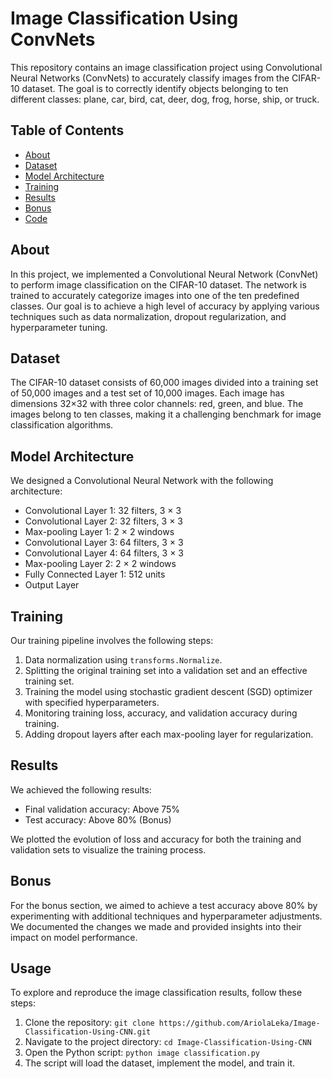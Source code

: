 # Image Classification Using ConvNets

This repository contains an image classification project using Convolutional Neural Networks (ConvNets) to accurately classify images from the CIFAR-10 dataset. The goal is to correctly identify objects belonging to ten different classes: plane, car, bird, cat, deer, dog, frog, horse, ship, or truck.

## Table of Contents

- [About](#about)
- [Dataset](#dataset)
- [Model Architecture](#model-architecture)
- [Training](#training)
- [Results](#results)
- [Bonus](#bonus)
- [Code](#usage)

## About

In this project, we implemented a Convolutional Neural Network (ConvNet) to perform image classification on the CIFAR-10 dataset. The network is trained to accurately categorize images into one of the ten predefined classes. Our goal is to achieve a high level of accuracy by applying various techniques such as data normalization, dropout regularization, and hyperparameter tuning.

## Dataset

The CIFAR-10 dataset consists of 60,000 images divided into a training set of 50,000 images and a test set of 10,000 images. Each image has dimensions 32×32 with three color channels: red, green, and blue. The images belong to ten classes, making it a challenging benchmark for image classification algorithms.

## Model Architecture

We designed a Convolutional Neural Network with the following architecture:

- Convolutional Layer 1: 32 filters, 3 × 3
- Convolutional Layer 2: 32 filters, 3 × 3
- Max-pooling Layer 1: 2 × 2 windows
- Convolutional Layer 3: 64 filters, 3 × 3
- Convolutional Layer 4: 64 filters, 3 × 3
- Max-pooling Layer 2: 2 × 2 windows
- Fully Connected Layer 1: 512 units
- Output Layer

## Training

Our training pipeline involves the following steps:

1. Data normalization using `transforms.Normalize`.
2. Splitting the original training set into a validation set and an effective training set.
3. Training the model using stochastic gradient descent (SGD) optimizer with specified hyperparameters.
4. Monitoring training loss, accuracy, and validation accuracy during training.
5. Adding dropout layers after each max-pooling layer for regularization.

## Results

We achieved the following results:

- Final validation accuracy: Above 75%
- Test accuracy: Above 80% (Bonus)

We plotted the evolution of loss and accuracy for both the training and validation sets to visualize the training process.

## Bonus

For the bonus section, we aimed to achieve a test accuracy above 80% by experimenting with additional techniques and hyperparameter adjustments. We documented the changes we made and provided insights into their impact on model performance.

## Usage

To explore and reproduce the image classification results, follow these steps:

1. Clone the repository: `git clone https://github.com/AriolaLeka/Image-Classification-Using-CNN.git`
2. Navigate to the project directory: `cd Image-Classification-Using-CNN`
3. Open the Python script: `python image classification.py`
4. The script will load the dataset, implement the model, and train it.
